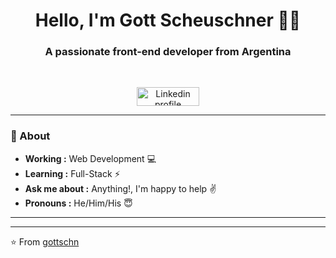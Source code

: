 <h1 align="center"> Hello, I'm Gott Scheuschner 👨‍💻 </h1>

<h3 align="center"> A passionate front-end developer from Argentina</h3> <br>

<p align="center"> 
<a href="www.linkedin.com/in/stbn-schn"><img alt="Linkedin profile" title="Linkedin" src="www.linkedin.com/in/stbn-schn" width="100" height="30" /></a>
</p>

---------------------------------------------------------------------------------------------------------------------------------------------------------------------------------
### 🤔 About
-  **Working :**  Web Development :computer:
-  **Learning :** Full-Stack :zap:
-  **Ask me about :** Anything!, I'm happy to help :v:
-  **Pronouns :** He/Him/His :innocent:

---------------------------------------------------------------------------------------------------------------------------------------------------------------------------------

-------------------------------------------------------------------------------------------------------------------------------------------------------------------------------

⭐️ From [gottschn](http://www.github.com/SulthanNK)
